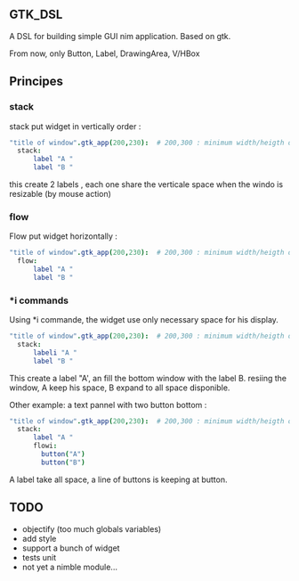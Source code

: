 ## GTK_DSL

A DSL for building simple GUI nim application.
Based on gtk.

From now, only Button, Label, DrawingArea, V/HBox
## Principes
### stack

stack put widget in vertically order :
```nim
"title of window".gtk_app(200,230):  # 200,300 : minimum width/heigth of the window
  stack:
      label "A "
      label "B "
```
this create 2 labels , each one share the verticale space when the windo
is resizable (by mouse action)

### flow

Flow put widget horizontally :

```nim
"title of window".gtk_app(200,230):  # 200,300 : minimum width/heigth of the window
  flow:
      label "A "
      label "B "
```
### *i commands

Using *i commande, the widget use only necessary space for his display.
```nim
"title of window".gtk_app(200,230):  # 200,300 : minimum width/heigth of the window
  stack:
      labeli "A "
      label "B "
```
This create a label "A', an fill the bottom window with the label B.
resiing the window, A keep his space, B expand to all space disponible.

Other example: a text pannel with two button bottom :
```nim
"title of window".gtk_app(200,230):  # 200,300 : minimum width/heigth of the window
  stack:
      label "A "
      flowi:
        button("A")
        button("B")
```
A label take all space, a line of buttons  is keeping at button.





## TODO

* objectify (too much globals variables)
* add style
* support a bunch of widget
* tests unit
* not yet a nimble module...
